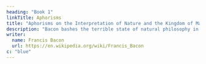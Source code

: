 ```yaml
---
heading: "Book 1"
linkTitle: Aphorisms
title: "Aphorisms on the Interpretation of Nature and the Kingdom of Man"
description: "Bacon bashes the terrible state of natural philosophy in his time"
writer:
  name: Francis Bacon
  url: https://en.wikipedia.org/wiki/Francis_Bacon
c: "blue"
---
```

